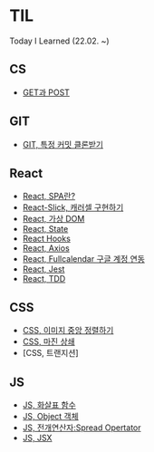 # TIL

Today I Learned (22.02. ~)

## CS

- [GET과 POST](https://github.com/eunbeann/TIL/blob/main/CS/GETvsPOST.md)

## GIT

- [GIT, 특정 커밋 클론받기](https://github.com/eunbeann/TIL/blob/main/GIT/specificCommit.md)

## React

- [React, SPA란? ](https://github.com/eunbeann/TIL/blob/main/React/SPA.md)
- [React-Slick, 캐러셀 구현하기](https://github.com/eunbeann/TIL/blob/main/React/React-Slick.md)
- [React, 가상 DOM](React/Virtual-DOM.md)
- [React, State](React/State.md)
- [React Hooks](React/React-Hooks.md)
- [React, Axios](React/Axios.md)
- [React, Fullcalendar 구글 계정 연동](React/FullCalendar-Google.md)
- [React, Jest](React/Jest.md)
- [React, TDD](React/TDD.md)

## CSS

- [CSS, 이미지 중앙 정렬하기](CSS/img-center-align.md)
- [CSS, 마진 상쇄](CSS/margin-collapsing.md)
- [CSS, 트랜지션]

## JS

- [JS, 화살표 함수](JS/arrowfunction.md)
- [JS, Object 객체](JS/Object.md)
- [JS, 전개연산자:Spread Opertator](JS/SpreadOperator.md)
- [JS, JSX](JS/JSX.md)
